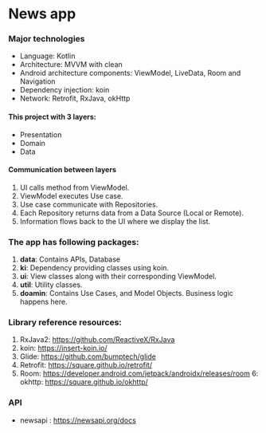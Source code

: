 # News app

### Major technologies
- Language: Kotlin
- Architecture: MVVM with clean
- Android architecture components: ViewModel, LiveData, Room and Navigation
- Dependency injection: koin
- Network: Retrofit, RxJava, okHttp

#### This project with 3 layers:
- Presentation
- Domain
- Data

#### Communication between layers
1. UI calls method from ViewModel.
2. ViewModel executes Use case.
3. Use case communicate with Repositories.
4. Each Repository returns data from a Data Source (Local or Remote).
5. Information flows back to the UI where we display the list.

### The app has following packages:
1. **data**: Contains APIs, Database
2. **ki**: Dependency providing classes using koin.
3. **ui**: View classes along with their corresponding ViewModel.
4. **util**: Utility classes.
5. **doamin**: Contains Use Cases, and Model Objects. Business logic happens here.

### Library reference resources:
1. RxJava2: https://github.com/ReactiveX/RxJava
2. koin: https://insert-koin.io/
3. Glide: https://github.com/bumptech/glide
4. Retrofit: https://square.github.io/retrofit/
5. Room: https://developer.android.com/jetpack/androidx/releases/room
6: okhttp: https://square.github.io/okhttp/

### API 
- newsapi : https://newsapi.org/docs

